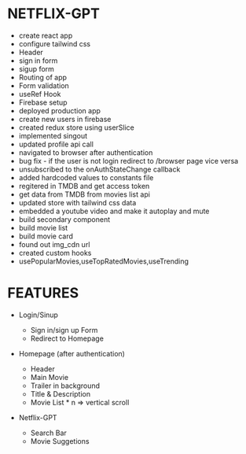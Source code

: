 # NETFLIX-GPT

- create react app
- configure tailwind css
- Header
- sign in form
- sigup form
- Routing of app
- Form validation
- useRef Hook
- Firebase setup
- deployed production app
- create new users in firebase
- created redux store using userSlice
- implemented singout
- updated profile api call
- navigated to browser after authentication
- bug fix - if the user is not login redirect to /browser page vice versa
- unsubscribed to the onAuthStateChange callback
- added hardcoded values to constants file
- regitered in TMDB and get access token
- get data from TMDB from movies list api
- updated store with tailwind css data
- embedded a youtube video and make it autoplay and mute
- build secondary component
- build movie list
- build movie card
- found out img_cdn url
- created custom hooks
- usePopularMovies,useTopRatedMovies,useTrending



# FEATURES

- Login/Sinup
    - Sign in/sign up Form
    - Redirect to Homepage
- Homepage (after authentication)
    - Header
    - Main Movie
    - Trailer in background
    - Title & Description
    - Movie List * n => vertical scroll

- Netflix-GPT
    - Search Bar
    - Movie Suggetions
         